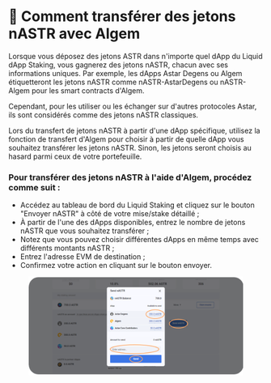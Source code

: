 # 🐠 Comment transférer des jetons nASTR avec Algem

Lorsque vous déposez des jetons ASTR dans n'importe quel dApp du Liquid dApp Staking, vous gagnerez des jetons nASTR, chacun avec ses informations uniques. Par exemple, les dApps Astar Degens ou Algem étiquetteront les jetons nASTR comme nASTR-AstarDegens ou nASTR-Algem pour les smart contracts d'Algem.

Cependant, pour les utiliser ou les échanger sur d'autres protocoles Astar, ils sont considérés comme des jetons nASTR classiques.

Lors du transfert de jetons nASTR à partir d'une dApp spécifique, utilisez la fonction de transfert d'Algem pour choisir à partir de quelle dApp vous souhaitez transférer les jetons nASTR. Sinon, les jetons seront choisis au hasard parmi ceux de votre portefeuille.

### Pour transférer des jetons nASTR à l'aide d'Algem, procédez comme suit :

* Accédez au tableau de bord du Liquid Staking et cliquez sur le bouton "Envoyer nASTR" à côté de votre mise/stake détaillé ;
* À partir de l'une des dApps disponibles, entrez le nombre de jetons nASTR que vous souhaitez transférer ;
* Notez que vous pouvez choisir différentes dApps en même temps avec différents montants nASTR ;
* Entrez l'adresse EVM de destination ;
* Confirmez votre action en cliquant sur le bouton envoyer.

<figure><img src="../.gitbook/assets/Send nASTR.png" alt=""><figcaption></figcaption></figure>
